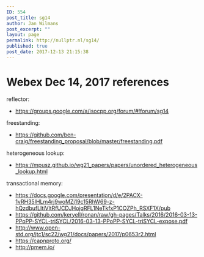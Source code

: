 ```yaml
---
ID: 554
post_title: sg14
author: Jan Wilmans
post_excerpt: ""
layout: page
permalink: http://nullptr.nl/sg14/
published: true
post_date: 2017-12-13 21:15:38
---
```

# Webex Dec 14, 2017 references

reflector:

*   <https://groups.google.com/a/isocpp.org/forum/#!forum/sg14>

freestanding:

*   <https://github.com/ben-craig/freestanding_proposal/blob/master/freestanding.pdf>

heterogeneous lookup:

*   <https://mpusz.github.io/wg21_papers/papers/unordered_heterogeneous_lookup.html>

transactional memory:

*   <https://docs.google.com/presentation/d/e/2PACX-1vRH35IHLm4rj9woMZj19c15RhW69-z-hQzdbufLItiVltRfUCDJHojqRFL1NeTkfxP1COZPh_RSXF1X/pub>
*   <https://github.com/keryell/ronan/raw/gh-pages/Talks/2016/2016-03-13-PPoPP-SYCL-triSYCL/2016-03-13-PPoPP-SYCL-triSYCL-expose.pdf>
*   <http://www.open-std.org/jtc1/sc22/wg21/docs/papers/2017/p0653r2.html>
*   <https://capnproto.org/>
*   <http://pmem.io/>